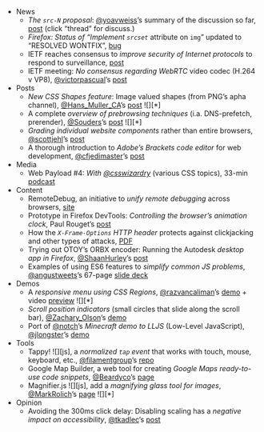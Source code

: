  - News
   - *The `src-N` proposal*: [@yoavweiss]()’s summary of the discussion so far, [post](http://lists.whatwg.org/htdig.cgi/whatwg-whatwg.org/2013-November/041369.html) (click “thread” for discuss.)
   - *Firefox: Status of  “Implement `srcset`* attribute on `img`” updated to “RESOLVED WONTFIX”, [bug](https://bugzilla.mozilla.org/show_bug.cgi?id=870021)
   - IETF reaches consensus to *improve security of Internet protocols* to respond to surveillance, [post](http://www.ietf.org/media/2013-11-07-internet-privacy-and-security.html)
   - IETF meeting: *No consensus regarding WebRTC* video codec (H.264 v VP8), [@victorpascual]()’s [post](http://webrtchacks.com/ietf-finally-made-decision-mandatory-implement-mti-video-codec-webrtc/)
 - Posts
   - *New CSS Shapes feature*: Image valued shapes (from PNG’s apha channel), [@Hans_Muller_CA]()’s [post](http://hansmuller-webkit.blogspot.com/2013/11/css-shapes-from-images.html) ![][*]
   - A complete *overview of prebrowsing techniques* (i.a. DNS-prefetch, prerender), [@Souders]()’s [post](http://www.stevesouders.com/blog/2013/11/07/prebrowsing/) ![][*]
   - *Grading individual website components* rather than entire browsers, [@scottjehl]()’s [post](http://filamentgroup.com/lab/grade_components/)
   - A thorough introduction to *Adobe’s Brackets code editor* for web development, [@cfjedimaster]()’s [post](http://dev.tutsplus.com/tutorials/deeper-in-the-brackets-editor--net-35527)
 - Media
   - Web Payload #4: *With [@csswizardry]()* (various CSS topics), 33-min [podcast](http://www.webpayload.com/podcast/harry-roberts-why-not-to-use-ids-the-tipping-point-inuit.css-frameworks)
 - Content
   - RemoteDebug, an initiative to *unify remote debugging* across browsers, [site](http://remotedebug.org/)
   - Prototype in Firefox DevTools: *Controlling the browser’s animation clock*, Paul Rouget’s [post](http://paulrouget.com/e/animationclock2/)
   - How the *`X-Frame-Options` HTTP header* protects against clickjacking and other types of attacks, [PDF](https://cure53.de/xfo-clickjacking.pdf)
   - Trying out OTOY’s ORBX encoder: Running the Autodesk *desktop app in Firefox*, [@ShaanHurley]()’s [post](http://autodesk.blogs.com/between_the_lines/2013/11/running-autodesk-applications-in-my-web-browser-today.html)
   - Examples of using ES6 features to *simplify common JS problems*, [@angustweets]()’s 67-page [slide deck](https://speakerdeck.com/anguscroll/es6-uncensored)
 - Demos
   - A *responsive menu using CSS Regions*, [@razvancaliman]()’s [demo](http://codepen.io/oslego/pen/tdHEg) + video [preview](http://www.youtube.com/watch?v=lrnMcOV_VxA) ![][*]
   - *Scroll position indicators* (small circles that slide along the scroll bar), [@Zachary_Olson]()’s [demo](http://codepen.io/zacharyolson/pen/uaEzD)
   - Port of [@notch]()’s *Minecraft demo to LLJS* (Low-Level JavaScript), [@jlongster]()’s [demo](http://jlongster.github.io/lljs-minecraft/)
 - Tools
   - Tappy! ![][js], a *normalized `tap` event* that works with touch, mouse, keyboard, etc., [@filamentgroup]()’s [repo](https://github.com/filamentgroup/tappy/)
   - Google Map Builder, a web tool for creating *Google Maps ready-to-use code snippets*, [@Beardyco]()’s [page](http://googlemap.beardy.co/)
   - Magnifier.js ![][js], add a *magnifying glass tool for images*, [@MarkRolich]()’s [page](http://mark-rolich.github.io/Magnifier.js/) ![][*]
 - Opinion
   - Avoiding the 300ms click delay: Disabling scaling has a *negative impact on accessibility*, [@tkadlec]()’s [post](http://timkadlec.com/2013/11/Avoiding-the-300ms-click-delay-accessibly/)

